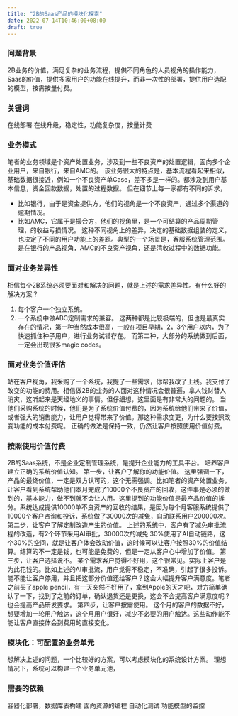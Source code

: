 ```yaml
---
title: "2B的Saas产品的模块化探索"
date: 2022-07-14T10:46:00+08:00
draft: true
---
```


<!--more-->

### 问题背景
2B业务的价值，满足复杂的业务流程，提供不同角色的人员视角的操作能力，
Saas的价值，提供多家用户的功能在线提升，而非一次性的部署，提供用户选配的模型，按需按量付费。

### 关键词
在线部署 在线升级，稳定性，功能复杂度，按量计费

### 业务模式
笔者的业务领域是个资产处置业务，涉及到一些不良资产的处置逻辑，面向多个企业用户，来自银行，来自AMC的。
该业务很大的特点是，基本流程看起来相似，基础数据很接近，例如一个不良资产单Case，差不多是一样的。都涉及到用户基本信息，资金回款数据，处置的过程数据。
但在细节上每一家都有不同的诉求，
- 比如银行，由于是资金提供方，他们的视角是一个不良资产，通过多个渠道的逾期情况。
- 比如AMC，它属于是撮合方，他们的视角里，是一个可结算的产品周期管理，的收益亏损情况。
这种不同视角上的差异，决定的基础数据组装的定义，也决定了不同的用户功能上的差距。典型的一个场景是，客服系统管理范围。是在银行的产品视角，AMC的不良资产视角，还是清收过程中的数据功能。

### 面对业务差异性
相信每个2B系统必须要面对和解决的问题，就是上述的需求差异性。有什么好的解决方案？
1. 每个客户一个独立系统。
2. 一个系统中做ABC定制需求的兼容。
这两种都是比较极端的，但也是最真实存在的情况，第一种当然成本很高，一般在项目早期，2，3个用户以内，为了快速抓住种子用户，进行业务试错存在。
而第二种，大部分的系统做到后面，一定会出现很多magic codes。

### 面对业务价值评估
站在客户视角，我采购了一个系统，我提了一些需求，你帮我改了上线。我支付了改变的功能的费用。相信做2B的业务的人面对这种情况会很普遍，拿人钱财替人消灾，这听起来是天经地义的事情。但仔细想，这里面是有非常大的问题的。
当他们采购系统的时候，他们是为了系统价值付费的，因为系统给他们带来了价值，或者强大的销售能力，让用户觉得带来了价值。那这种需求变更，为什么要按照改变功能的成本付费呢。
正确的做法是保持一致，仍然让客户按照使用价值付费。

### 按照使用价值付费
2B的Saas系统，不是企业定制管理系统，是提升企业能力的工具平台。
培养客户建立正确的系统价值认知。
第一步，让客户了解你的功能价值。
这里强调一下，产品的最终价值，一定是双方认可的，这个无需强调。比如笔者的资产处置业务，让客户看到系统帮助他们本月完成了10000个不良资产的回收，这件事是必须的做到的，基本能力，做不到就不会让人用。这里提到的功能价值是最产品价值的拆分。系统达成提供10000单不良资产的回收的结果，是因为每个月客服系统提供了10000个客户咨询和投诉，系统做了30000次的减免，自动联系用户200000次。
第二步，让客户了解定制改造产生的价值。
上述的系统中，客户有了减免审批流程的改造，有2个环节采用AI审批，30000次的减免 30%使用了AI自动链路，这个30%的空间，就是让客户体会改动价值，这时候可以让客户按照30%的价值结算。结算的不一定是钱，也可能是免费的，但是一定从客户心中增加了价值。
第三步，让客户选择说不。
某个需求客户觉得不好用，这个很常见。实际上客户是为此花钱的。比如上述的AI审批流，用户觉得不稳定，不准确，引起了很多投诉。能不能让客户停用，并且把这部分价值还给客户？这会大幅提升客户满意度。笔者之前买了apple pencil，有一天突然不好用了，拿到Apple的天才吧，对方简单确认了一下，找到了之前的订单，确认退货还是更换，这会不会提高客户满意度呢？也会提高产品研发要求。
第四步，让客户按需使用。
这个月的客户的数据不好，想要增加一轮用户触达，这个月用户很好，减少不必要的用户触达。这些动作能不能让客户直接体会到费用的直接变化。

### 模块化：可配置的业务单元
想解决上述的问题，一个比较好的方案，可以考虑模块化的系统设计方案。
理想情况下，系统可以构建一个业务单元池，





### 需要的依赖
容器化部署，数据库表构建
面向资源的编程
自动化测试
功能模型的监控